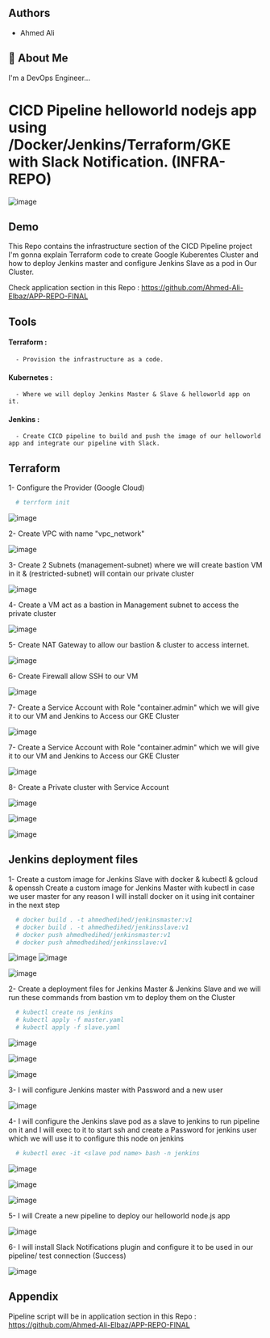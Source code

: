 
## Authors

- Ahmed Ali


## 🚀 About Me
I'm a DevOps Engineer...


# CICD Pipeline helloworld nodejs app using /Docker/Jenkins/Terraform/GKE with Slack Notification. (INFRA-REPO)


![image](https://drive.google.com/uc?export=view&id=1kfFk58q_RHBJKEIvW1BKi5RREnmaeA31)


## Demo
This Repo contains the infrastructure section of the CICD Pipeline project I'm gonna explain Terraform code to create Google Kuberentes Cluster and how to deploy Jenkins master and configure Jenkins Slave as a pod in Our Cluster.


Check application section in this Repo : https://github.com/Ahmed-Ali-Elbaz/APP-REPO-FINAL


## Tools

#### Terraform :

```http
  - Provision the infrastructure as a code.
```


#### Kubernetes :

```http
  - Where we will deploy Jenkins Master & Slave & helloworld app on it.
```

#### Jenkins :

```http
  - Create CICD pipeline to build and push the image of our helloworld app and integrate our pipeline with Slack.
```


## Terraform 
1- Configure the Provider (Google Cloud)
```bash
  # terrform init
```
![image](https://drive.google.com/uc?export=view&id=1FnFvZzTYkkEbWfo-opvKrpxv8sWgZEu9)


2- Create VPC with name "vpc_network"

![image](https://drive.google.com/uc?export=view&id=1dQYLBdKLpoMuncG8SNLXW3unqNiG7Qwj)

3- Create 2 Subnets (management-subnet) where we will create bastion VM in it & (restricted-subnet) will contain our private cluster

![image](https://drive.google.com/uc?export=view&id=1XTkZVE91ZE62n5W1BsKQjXoxLH3DBnor)

4- Create a VM act as a bastion in Management subnet to access the private cluster

![image](https://drive.google.com/uc?export=view&id=1IGktWw5bOTG11RPkDCn4aj7MYqaoUJn7)
 
5- Create NAT Gateway to allow our bastion & cluster to access internet.

![image](https://drive.google.com/uc?export=view&id=1Rq18cnqhOWcwyaH3PCJ5Hl5gqqYeVdfT)

6- Create Firewall allow SSH to our VM

![image](https://drive.google.com/uc?export=view&id=17VzoOSv_8egeUgzN1X5jLMCU9dPNargd)

7- Create a Service Account with Role "container.admin" which we will give it to our VM and Jenkins to Access our GKE Cluster

![image](https://drive.google.com/uc?export=view&id=1tLv8yvnQtFKEfpnfJSFEzO0HaQ6VVOwz)

7- Create a Service Account with Role "container.admin" which we will give it to our VM and Jenkins to Access our GKE Cluster

![image](https://drive.google.com/uc?export=view&id=1tLv8yvnQtFKEfpnfJSFEzO0HaQ6VVOwz)

8- Create a Private cluster with  Service Account

![image](https://drive.google.com/uc?export=view&id=1DBA_HtyioU9QOMuSWvz2IQNJaLv5wmML)

![image](https://drive.google.com/uc?export=view&id=1Z1L6ZYFM8A7yM-FmqCwRcp-JOwGhbUnL)

![image](https://drive.google.com/uc?export=view&id=1FsTGZzDsPQqYFUAeYYqmu7rOBSvOnmPn)









## Jenkins deployment files
1- Create a custom image for Jenkins Slave with docker & kubectl & gcloud & openssh
   Create a custom image for Jenkins Master with kubectl in case we user master for any reason I will install docker on it using init container in the next step
```bash
  # docker build . -t ahmedhedihed/jenkinsmaster:v1
  # docker build . -t ahmedhedihed/jenkinsslave:v1
  # docker push ahmedhedihed/jenkinsmaster:v1
  # docker push ahmedhedihed/jenkinsslave:v1
```
![image](https://drive.google.com/uc?export=view&id=12AYgwHxeZg8u8asDqcuSZv0_pGNPtPEp)
![image](https://drive.google.com/uc?export=view&id=1xw5hM4sjgdi0fSgQaWhfqD6Hjrkv7KP9)

![image](https://drive.google.com/uc?export=view&id=1txFLVJqvEfP-RW0KslyV-_8nIshIOtcg)

2- Create a deployment files for Jenkins Master & Jenkins Slave and we will run these commands from bastion vm to deploy them on the Cluster
```bash
  # kubectl create ns jenkins
  # kubectl apply -f master.yaml
  # kubectl apply -f slave.yaml
```
![image](https://drive.google.com/uc?export=view&id=1P8b7OWmLx4BYwvfmZ5oAIKbpFMAbytVp)

![image](https://drive.google.com/uc?export=view&id=1Kqzx_jux7tJYL8NAxpeiW6bjofoQL6h9)

![image](https://drive.google.com/uc?export=view&id=19MIp9bv2sUjVicomw06IEZjQ8awyRD-n)

3- I will configure Jenkins master with Password and a new user

![image](https://drive.google.com/uc?export=view&id=1wWSqq1Onnbqx85NCOa3INAa6iOwbKbtp)

4- I will configure the Jenkins slave pod as a slave to jenkins to run pipeline on it and I will exec to it to start ssh and create a Password for jenkins user which we will use it to configure this node on jenkins
```bash
  # kubectl exec -it <slave pod name> bash -n jenkins

```
![image](https://drive.google.com/uc?export=view&id=1lJoTmoQh8o0pZ7403tc21cdEdB397iR-)

![image](https://drive.google.com/uc?export=view&id=1VK7sXQMxCGvZEjADUZ9RQU2n5HY0KX1-)

![image](https://drive.google.com/uc?export=view&id=1WP-TxvS7Uv0x-egqAbneTLwDFfJlFCmM)

5- I will Create a new pipeline to deploy our helloworld node.js app

![image](https://drive.google.com/uc?export=view&id=1V-ZGysttM_GahLHYzbD1psFQJrvkRHq9)

6- I will install Slack Notifications plugin and configure it to be used in our pipeline/ test connection (Success)

![image](https://drive.google.com/uc?export=view&id=1CzTbyCfnKH-Lcydpn0DfJMTpbfMIW3lc)

## Appendix

Pipeline script will be in application section in this Repo : https://github.com/Ahmed-Ali-Elbaz/APP-REPO-FINAL
